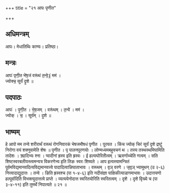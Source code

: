 +++
title = "२१ आपः पृणीत"

+++
## अधिमन्त्रम्
आपः। मेधातिथिः काण्वः। प्रतिष्ठा।

## मन्त्रः
आपः॑ पृणी॒त भे॑ष॒जं वरू॑थं त॒न्वे॒३॒॑ मम॑ ।  
ज्योक्च॒ सूर्यं॑ दृ॒शे ॥

## पदपाठः
आपः॑ । पृ॒णी॒त । भे॒ष॒जम् । वरू॑थम् । त॒न्वे॑ । मम॑ ।  
ज्योक् । च॒ । सूर्य॑म् । दृ॒शे ॥

## भाष्यम्
हे आपो मम तन्वे शरीरार्थं वरूथं रोगनिवारकं भेषजमौषधं पृणीत । पूरयत । किंच ज्योक् चिरं सूर्यं दृशे द्रष्टुं निरोगा वयं शक्नुवामेति शेषः ॥ पृणीत । पृ पालनपूरणयोः । लोण्मध्यमबहुवचनं थ । तस्य तस्थस्थमिपामिति तादेशः । क्र्यादिभ्यः श्ना । प्वादीनां ह्रस्व इति ह्रस्वः । ई हल्यघोरितीत्वम् । ऋवर्णाच्चेति णत्वम् । सति शिष्टस्वरबलीयस्त्वमन्यत्र विकरणेभ्य इति तिङः स्वरः शिष्यते । आप इत्यस्यामन्त्रितं पूर्वमविद्यमानवदित्यविद्यमानवत्त्वे पादादित्वान्निघाताभावः । वरूथम् । वृञ् वरणे । जृवृञ् भ्यामूथन् (उ २-६) नित्त्वादाद्युदात्तः । तन्वे । ङिति ह्रस्वश्च (पा १-४-६) इति नदीसंज्ञा पाक्षिकीत्याडागमाभावः । उदात्तयणो हल्पूर्वादिति विभक्त्युदात्तत्वे प्राप्ते । व्यत्ययेनोदात्त स्वरितयोरिति स्वरितत्वम् । दृशे । दृशे विृख्ये च (पा ३-४-११) इति तुमर्थे निपात्यते ॥ २१ ॥